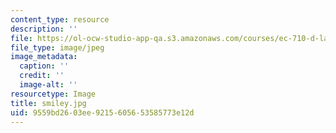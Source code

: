 ```yaml
---
content_type: resource
description: ''
file: https://ol-ocw-studio-app-qa.s3.amazonaws.com/courses/ec-710-d-lab-medical-technologies-for-the-developing-world-spring-2010/9559bd2603ee9215605653585773e12d_smiley.jpg
file_type: image/jpeg
image_metadata:
  caption: ''
  credit: ''
  image-alt: ''
resourcetype: Image
title: smiley.jpg
uid: 9559bd26-03ee-9215-6056-53585773e12d
---
```


